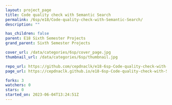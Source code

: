 ```yaml
---
layout: project_page
title: Code quality check with Semantic Search
permalink: /6sp/e18/Code-quality-check-with-Semantic-Search/
description: ""

has_children: false
parent: E18 Sixth Semester Projects
grand_parent: Sixth Semester Projects

cover_url: /data/categories/6sp/cover_page.jpg
thumbnail_url: /data/categories/6sp/thumbnail.jpg

repo_url: https://github.com/cepdnaclk/e18-6sp-Code-quality-check-with-Semantic-Search
page_url: https://cepdnaclk.github.io/e18-6sp-Code-quality-check-with-Semantic-Search

forks: 3
watchers: 0
stars: 0
started_on: 2023-06-04T13:24:51Z
---
```



